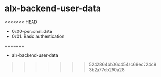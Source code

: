 
# alx-backend-user-data

<<<<<<< HEAD
* 0x00-personal_data
* 0x01. Basic authentication


=======
* alx-backend-user-data
>>>>>>> 5242864bb06c454ac69ec224c93b2a77cb290a28

